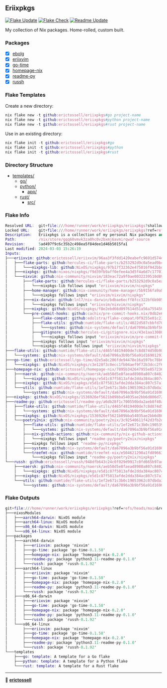 ## Eriixpkgs

[![Flake Update](https://github.com/erictossell/eriixpkgs/actions/workflows/update.yml/badge.svg)](https://github.com/erictossell/eriixpkgs/actions/workflows/update.yml)
[![Flake Check](https://github.com/erictossell/eriixpkgs/actions/workflows/check.yml/badge.svg)](https://github.com/erictossell/eriixpkgs/actions/workflows/check.yml)
[![Readme Update](https://github.com/erictossell/eriixpkgs/actions/workflows/readme.yml/badge.svg?branch=main)](https://github.com/erictossell/eriixpkgs/actions/workflows/readme.yml)

My collection of Nix packages. Home-rolled, custom built.

### Packages
- [x] [ebolg](https://github.com/erictossell/ebolg)
- [x] [eriixvim](https://github.com/erictossell/eriixvim)
- [x] [go-time](https://github.com/erictossell/go-time)
- [x] [homepage-nix](https://github.com/erictossell/homepage-nix)
- [x] [readme-py](https://github.com/erictossell/readme-py)
- [x] [russh](https://github.com/erictossell/russh)

### Flake Templates

Create a new directory:
```nix
nix flake new -t github:erictossell/eriixpkgs#go project-name
nix flake new -t github:erictossell/eriixpkgs#python project-name
nix flake new -t github:erictossell/eriixpkgs#rust project-name
```

Use in an existing directory:
```nix
nix flake init -t github:erictossell/eriixpkgs#go
nix flake init -t github:erictossell/eriixpkgs#python
nix flake init -t github:erictossell/eriixpkgs#rust
```


### Directory Structure

- [templates/](templates/)
  - [go/](templates/go/)
  - [python/](templates/python/)
    - [app/](templates/python/app/)
  - [rust/](templates/rust/)
    - [src/](templates/rust/src/)

### Flake Info

```nix
Resolved URL:  git+file:///home/runner/work/eriixpkgs/eriixpkgs?shallow=1
Locked URL:    git+file:///home/runner/work/eriixpkgs/eriixpkgs?ref=refs/heads/main&rev=5ad497f9c6c35b2c498ea5f84dee1d46b5015fa1&shallow=1
Description:   Eriixpkgs is a collection of my personal Nix packages and NixOS modules
Path:          /nix/store/gqq60vmvk3za0hc0v2bxmj6avmirqwaf-source
Revision:      5ad497f9c6c35b2c498ea5f84dee1d46b5015fa1
Last modified: 2024-03-03 15:26:19
Inputs:
├───eriixvim: github:erictossell/eriixvim/96aa3f3fdd1420eabefc9691d574d5cb3b7469b7
│   ├───flake-parts: github:hercules-ci/flake-parts/b253292d9c0a5ead9bc98c4e9a26c6312e27d69f
│   │   └───nixpkgs-lib: github:NixOS/nixpkgs/97b17f32362e475016f942bbdfda4a4a72a8a652?dir=lib
│   ├───nixpkgs: github:nixos/nixpkgs/f9d39fb9aff0efee4a3d5f4a6d7c17701d38a1d8
│   └───nixvim: github:nix-community/nixvim/183eac72a9f0ae0032239510d89dbc474b180d33
│       ├───flake-parts: github:hercules-ci/flake-parts/b253292d9c0a5ead9bc98c4e9a26c6312e27d69f
│       │   └───nixpkgs-lib follows input 'eriixvim/nixvim/nixpkgs'
│       ├───home-manager: github:nix-community/home-manager/5b9156fa9a8b8beba917b8f9adbfd27bf63e16af
│       │   └───nixpkgs follows input 'eriixvim/nixvim/nixpkgs'
│       ├───nix-darwin: github:lnl7/nix-darwin/bdbae6ecff8fcc322bf6b9053c0b984912378af7
│       │   └───nixpkgs follows input 'eriixvim/nixvim/nixpkgs'
│       ├───nixpkgs: github:NixOS/nixpkgs/f8e2ebd66d097614d51a56a755450d4ae1632df1
│       └───pre-commit-hooks: github:cachix/pre-commit-hooks.nix/0db2e67ee49910adfa13010e7f012149660af7f0
│           ├───flake-compat: github:edolstra/flake-compat/0f9255e01c2351cc7d116c072cb317785dd33b33
│           ├───flake-utils: github:numtide/flake-utils/4022d587cbbfd70fe950c1e2083a02621806a725
│           │   └───systems: github:nix-systems/default/da67096a3b9bf56a91d16901293e51ba5b49a27e
│           ├───gitignore: github:hercules-ci/gitignore.nix/43e1aa1308018f37118e34d3a9cb4f5e75dc11d5
│           │   └───nixpkgs follows input 'eriixvim/nixvim/pre-commit-hooks/nixpkgs'
│           ├───nixpkgs follows input 'eriixvim/nixvim/nixpkgs'
│           └───nixpkgs-stable follows input 'eriixvim/nixvim/nixpkgs'
├───flake-utils: github:numtide/flake-utils/d465f4819400de7c8d874d50b982301f28a84605
│   └───systems: github:nix-systems/default/da67096a3b9bf56a91d16901293e51ba5b49a27e
├───go-time: github:erictossell/go-time/d2e5a8c286fde94478e16a597bc78b6954e3b9a8
│   └───nixpkgs: github:NixOS/nixpkgs/c3e128f3c0ecc1fb04aef9f72b3dcc2f6cecf370
├───homepage-nix: github:erictossell/homepage-nix/7895b342647955e8572363bbbfb331d15255dd48
│   ├───naersk: github:nix-community/naersk/aeb58d5e8faead8980a807c840232697982d47b9
│   │   └───nixpkgs: github:NixOS/nixpkgs/e5d1c87f5813afde2dda384ac807c57a105721cc
│   ├───nixpkgs: github:NixOS/nixpkgs/e5d1c87f5813afde2dda384ac807c57a105721cc
│   └───utils: github:numtide/flake-utils/1ef2e671c3b0c19053962c07dbda38332dcebf26
│       └───systems: github:nix-systems/default/da67096a3b9bf56a91d16901293e51ba5b49a27e
├───nixpkgs: github:NixOS/nixpkgs/1536926ef5621b09bba54035ae2bb6d806d72ac8
├───readme-py: github:erictossell/readme-py/a6db28f1c700550bda2aeb8f40a1f9c9e531c8ef
│   ├───flake-utils: github:numtide/flake-utils/d465f4819400de7c8d874d50b982301f28a84605
│   │   └───systems: github:nix-systems/default/da67096a3b9bf56a91d16901293e51ba5b49a27e
│   ├───nixpkgs: github:NixOS/nixpkgs/1536926ef5621b09bba54035ae2bb6d806d72ac8
│   └───poetry2nix: github:nix-community/poetry2nix/3c92540611f42d3fb2d0d084a6c694cd6544b609
│       ├───flake-utils: github:numtide/flake-utils/1ef2e671c3b0c19053962c07dbda38332dcebf26
│       │   └───systems: github:nix-systems/default/da67096a3b9bf56a91d16901293e51ba5b49a27e
│       ├───nix-github-actions: github:nix-community/nix-github-actions/5163432afc817cf8bd1f031418d1869e4c9d5547
│       │   └───nixpkgs follows input 'readme-py/poetry2nix/nixpkgs'
│       ├───nixpkgs follows input 'readme-py/nixpkgs'
│       ├───systems: github:nix-systems/default/da67096a3b9bf56a91d16901293e51ba5b49a27e
│       └───treefmt-nix: github:numtide/treefmt-nix/e504621290a1fd896631ddbc5e9c16f4366c9f65
│           └───nixpkgs follows input 'readme-py/poetry2nix/nixpkgs'
└───russh: github:erictossell/russh/948dfb643c24c0f029d9917c0fd665b97ade3926
    ├───naersk: github:nix-community/naersk/aeb58d5e8faead8980a807c840232697982d47b9
    │   └───nixpkgs: github:NixOS/nixpkgs/e5d1c87f5813afde2dda384ac807c57a105721cc
    ├───nixpkgs: github:NixOS/nixpkgs/e5d1c87f5813afde2dda384ac807c57a105721cc
    └───utils: github:numtide/flake-utils/1ef2e671c3b0c19053962c07dbda38332dcebf26
        └───systems: github:nix-systems/default/da67096a3b9bf56a91d16901293e51ba5b49a27e

```

### Flake Outputs

```nix
git+file:///home/runner/work/eriixpkgs/eriixpkgs?ref=refs/heads/main&rev=5ad497f9c6c35b2c498ea5f84dee1d46b5015fa1&shallow=1
├───nixosModules
│   ├───aarch64-darwin: NixOS module
│   ├───aarch64-linux: NixOS module
│   ├───x86_64-darwin: NixOS module
│   └───x86_64-linux: NixOS module
├───packages
│   ├───aarch64-darwin
│   │   ├───eriixvim: package 'nixvim'
│   │   ├───go-time: package 'go-time-0.1.58'
│   │   ├───homepage-nix: package 'homepage-nix-0.2.0'
│   │   ├───readme-py: package 'python3.11-readme-py-0.1.0'
│   │   └───russh: package 'russh-0.1.92'
│   ├───aarch64-linux
│   │   ├───eriixvim: package 'nixvim'
│   │   ├───go-time: package 'go-time-0.1.58'
│   │   ├───homepage-nix: package 'homepage-nix-0.2.0'
│   │   ├───readme-py: package 'python3.11-readme-py-0.1.0'
│   │   └───russh: package 'russh-0.1.92'
│   ├───x86_64-darwin
│   │   ├───eriixvim: package 'nixvim'
│   │   ├───go-time: package 'go-time-0.1.58'
│   │   ├───homepage-nix: package 'homepage-nix-0.2.0'
│   │   ├───readme-py: package 'python3.11-readme-py-0.1.0'
│   │   └───russh: package 'russh-0.1.92'
│   └───x86_64-linux
│       ├───eriixvim: package 'nixvim'
│       ├───go-time: package 'go-time-0.1.58'
│       ├───homepage-nix: package 'homepage-nix-0.2.0'
│       ├───readme-py: package 'python3.11-readme-py-0.1.0'
│       └───russh: package 'russh-0.1.92'
└───templates
    ├───go: template: A template for a Go flake
    ├───python: template: A template for a Python flake
    └───rust: template: A template for a Rust flake

```

---

👤 [**erictossell**](https://github.com/erictossell)
